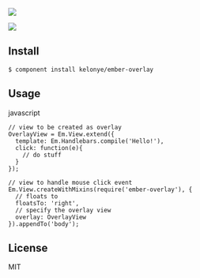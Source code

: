 ![](https://dl.dropbox.com/u/30162278/ember-overlay-left.png)

![](https://dl.dropbox.com/u/30162278/ember-overlay-right.png)


Install
---

    $ component install kelonye/ember-overlay

Usage
---

javascript

```
// view to be created as overlay
OverlayView = Em.View.extend({
  template: Em.Handlebars.compile('Hello!'),
  click: function(e){
    // do stuff
  }
});

// view to handle mouse click event
Em.View.createWithMixins(require('ember-overlay'), {
  // floats to
  floatsTo: 'right',
  // specify the overlay view
  overlay: OverlayView
}).appendTo('body');
```

License
---

MIT
